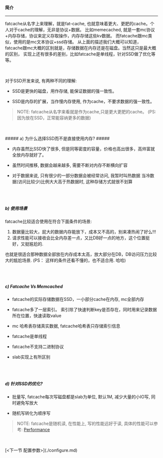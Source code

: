 #### 简介 ####

------------------

fatcache从名字上来理解，就是fat-cache, 也就意味着更大、更肥的cache。个人对于cache的理解，无非是协议+数据。
比如memecached, 就是一套mc协议+内存存储，协议来定义存取操作，内存存储这些kv数据。
而fatcache跟mc类似，使用的是mc文本协议+ssd存储。
从上面的描述我们大概可以知道，fatcache跟mc大概的区别就是，存储数据在内存还是在磁盘。当然这只是最大概的区别，
实现上还有很多的差别，比如fatcache是单线程，针对SSD做了优化等等。

<br />
<br />
对于SSD开发来说, 有两种不同的理解:

*   SSD是更快的磁盘，用作存储, 能保证数据的强一致性。

*   SSD是内存的扩展，当作慢内存使用, 作为cache，不要求数据的强一致性。

>NOTE: fatcache从名字来看就是作为cache,只是更大更肥的cache。 (PS: 因为放在SSD，正常能容纳更多的数据)

<br />
<br />
##### a) 为什么选择SSD而不是直接使用内存? #####

*   内存虽然比SSD快了很多, 但是同等密度的容量，价格也高出很多，高帅富就全放内存就好了。

*   虽然时间推移, 数据会越来越多, 需要不断对内存不断横向扩容

*   对于数据来说, 只有很少的一部分数据会被经常访问, 我暂时叫热数据
    当冷数据(访问比较少)比例大大高于热数据时, 这种存储方式就很不划算
<br />
<br />

##### b) 使用场景 #####

fatcache比较适合使用在符合下面条件的场景:

1. 数据量比较大，屁大的数据内存能放下，成本又不高的，别来凑热闹了好么!!!
2. 请求性能可以接收会比全内存差一点，又比DB好一点的地方，这个位置挺好，又挺尴尬的.

也就是很适合那种数据全部放在内存成本太高，放大部分在DB，DB访问压力比较大的尴尬场景.
(PS： 这样的条件还看不懂的，也不适合用. 哈哈)

<br />
<br />

##### c) Fatcache Vs Memcached #####

*   fatcache的实际存储数据在SSD，一小部分cache在内存, mc全部内存
  
*   fatcache多了一层索引。 索引除了快速判断key是否存在，同时用来记录数据所在位置，快速读取value
  
*   mc 哈希表存储真实数据, fatcache哈希表只存储索引信息

*   fatcache是单线程  
  
*   fatcache不支持二进制协议

*   slab实现上有所区别  
<br />
<br />

##### d) 针对SSD的优化? #####

*   批量写, fatcache每次写磁盘都是slab为单位, 默认1M, 减少大量的小IO写, 同时避免写放大


*   随机写转化为顺序写

> NOTE: fatcache是随机读, 在性能上, 写的性能远好于读, 具体的性能可以参考: [Performance](https://github.com/twitter/fatcache/blob/master/notes/performance.md)

<br />
<br />
[<下一节 配置参数>](./configure.md)
